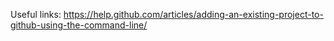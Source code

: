 Useful links:
https://help.github.com/articles/adding-an-existing-project-to-github-using-the-command-line/
